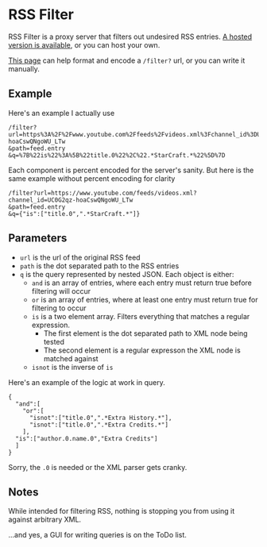 # RSS Filter

RSS Filter is a proxy server that filters out undesired RSS entries. [A hosted version is available](rssfilter-lotrf3.rhcloud.com), or you can host your own.

[This page](rssfilter-lotrf3.rhcloud.com/index.html) can help format and encode a `/filter?` url, or you can write it manually.

## Example
Here's an example I actually use
```
/filter?url=https%3A%2F%2Fwww.youtube.com%2Ffeeds%2Fvideos.xml%3Fchannel_id%3DUC0G2qz-hoaCswQNgoWU_LTw
&path=feed.entry
&q=%7B%22is%22%3A%5B%22title.0%22%2C%22.*StarCraft.*%22%5D%7D
```
Each component is percent encoded for the server's sanity. But here is the same example without percent encoding for clarity
```
/filter?url=https://www.youtube.com/feeds/videos.xml?channel_id=UC0G2qz-hoaCswQNgoWU_LTw
&path=feed.entry
&q={"is":["title.0",".*StarCraft.*"]}
```

## Parameters
- `url` is the url of the original RSS feed
- `path` is the dot separated path to the RSS entries
- `q` is the query represented by nested JSON. Each object is either:
  - `and` is an array of entries, where each entry must return true before filtering will occur
  - `or` is an array of entries, where at least one entry must return true for filtering to occur
  - `is` is a two element array. Filters everything that matches a regular expression. 
    - The first element is the dot separated path to XML node being tested
    - The second element is a regular expresson the XML node is matched against
  - `isnot` is the inverse of `is`

Here's an example of the logic at work in query.
```
{
  "and":[
    "or":[
      "isnot":["title.0",".*Extra History.*"],
      "isnot":["title.0",".*Extra Credits.*"]
    ],
  "is":["author.0.name.0","Extra Credits"]
  ]
}
```
Sorry, the `.0` is needed or the XML parser gets cranky.

## Notes
While intended for filtering RSS, nothing is stopping you from using it against arbitrary XML.

...and yes, a GUI for writing queries is on the ToDo list.


